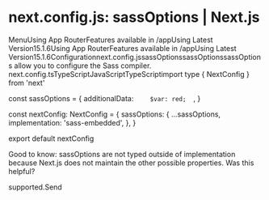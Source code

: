 # next.config.js: sassOptions | Next.js

<p>MenuUsing App RouterFeatures available in /appUsing Latest Version15.1.6Using App RouterFeatures available in /appUsing Latest Version15.1.6Configurationnext.config.jssassOptionssassOptionssassOptions allow you to configure the Sass compiler.
next.config.tsTypeScriptJavaScriptTypeScriptimport type { NextConfig } from 'next'</p>
<p>const sassOptions = {
additionalData: <code>    $var: red;  </code>,
}</p>
<p>const nextConfig: NextConfig = {
sassOptions: {
...sassOptions,
implementation: 'sass-embedded',
},
}</p>
<p>export default nextConfig</p>
<p>Good to know: sassOptions are not typed outside of implementation because Next.js does not maintain the other possible properties.
Was this helpful?</p>
<p>supported.Send</p>
